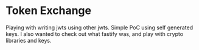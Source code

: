 # Token Exchange

Playing with writing jwts using other jwts. Simple PoC using self generated keys. I also wanted to check out what fastify was, and play with crypto libraries and keys.
